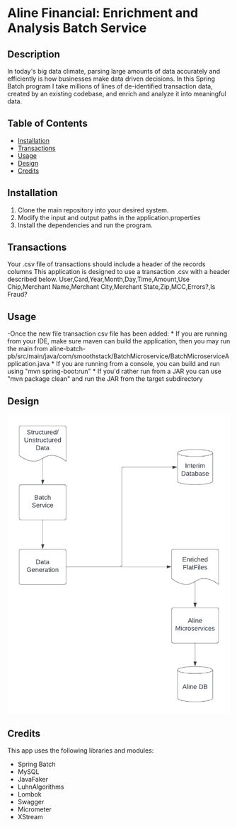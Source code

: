 # Aline Financial: Enrichment and Analysis Batch Service

## Description

In today's big data climate, parsing large amounts of data accurately and efficiently is how businesses make data driven decisions. In this Spring Batch program I take millions of lines of de-identified transaction data, created by an existing codebase, and enrich and analyze it into meaningful data. 

## Table of Contents
* [Installation](#installation)
* [Transactions](#transactions)
* [Usage](#usage)
* [Design](#design)
* [Credits](#credits)

## Installation
1. Clone the main repository into your desired system.
2. Modify the input and output paths in the application.properties
3. Install the dependencies and run the program.

## Transactions
Your .csv file of transactions should include a header of the records columns
This application is designed to use a transaction .csv with a header described below.
User,Card,Year,Month,Day,Time,Amount,Use Chip,Merchant Name,Merchant City,Merchant State,Zip,MCC,Errors?,Is Fraud?

## Usage
-Once the new file transaction csv file has been added:
    * If you are running from your IDE, make sure maven can build the application, then you may run the main from aline-batch-pb/src/main/java/com/smoothstack/BatchMicroservice/BatchMicroserviceApplication.java
    * If you are running from a console, you can build and run using "mvn spring-boot:run"
    * If you'd rather run from a JAR you can use "mvn package clean" and run the JAR from the target subdirectory

## Design
![Batch Microservice Design](https://github.com/CtrlAltRock/aline-batch-pb/blob/dev/AlineBatchDesignV2.png)

## Credits

This app uses the following libraries and modules:

* Spring Batch
* MySQL
* JavaFaker
* LuhnAlgorithms
* Lombok
* Swagger
* Micrometer
* XStream